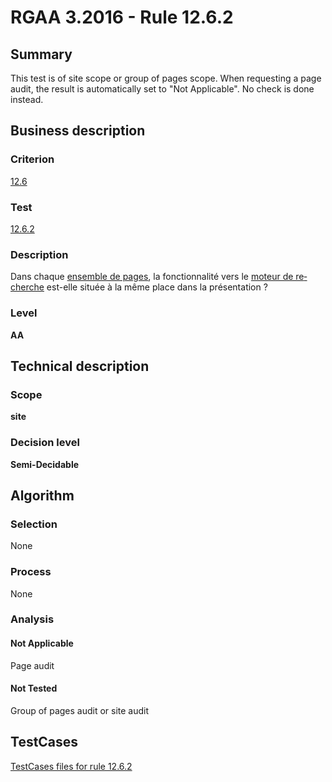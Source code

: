 # RGAA 3.2016 - Rule 12.6.2

## Summary
This test is of site scope or group of pages scope. When requesting a page audit, the result is automatically set to "Not Applicable". No check is done instead.

## Business description

### Criterion
[12.6](http://references.modernisation.gouv.fr/rgaa-accessibilite/criteres.html#crit-12-6)

### Test
[12.6.2](http://references.modernisation.gouv.fr/rgaa-accessibilite/criteres.html#test-12-6-2)

### Description
<div lang="fr">Dans chaque <a href="http://references.modernisation.gouv.fr/rgaa-accessibilite/glossaire.html#ensemble-de-pages">ensemble de pages</a>, la fonctionnalit&#xE9; vers le <a href="http://references.modernisation.gouv.fr/rgaa-accessibilite/glossaire.html#moteur-de-recherche-interne--un-site-web">moteur de recherche</a> est-elle situ&#xE9;e &#xE0; la m&#xEA;me place dans la pr&#xE9;sentation&nbsp;?</div>

### Level
**AA**

## Technical description

### Scope
**site**

### Decision level
**Semi-Decidable**

## Algorithm

### Selection

None

### Process

None

### Analysis

#### Not Applicable

Page audit 

#### Not Tested

Group of pages audit or site audit



##  TestCases

[TestCases files for rule 12.6.2](https://github.com/Asqatasun/Asqatasun/tree/develop/rules/rules-rgaa3.2016/src/test/resources/testcases/rgaa32016/Rgaa32016Rule120602/)


